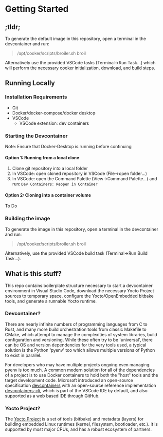 # Getting Started

## ;tldr;

To generate the default image in this repository, open a terminal in the devcontainer and run:

> /opt/cooker/scripts/broiler.sh broil

Alternatively use the provided VSCode tasks (Terminal->Run Task...) which
will perform the necessary cooker initialization, download, and build steps.

## Running Locally

### Installation Requirements

- Git
- Docker/docker-compose/docker desktop
- VSCode
  - VSCode extension: dev containers

### Starting the Devcontainer

Note: Ensure that Docker-Desktop is running before continuing

#### Option 1: Running from a local clone

1. Clone git repository into a local folder
2. In VSCode: open cloned repository in VSCode (File->open folder...)
3. In VSCode: open the Command Palette (View->Command Palette...) and run: `Dev Containers: Reopen in Container`

#### Option 2: Cloning into a container volume

To Do

### Building the image

To generate the image in this repository, open a terminal in the devcontainer and run:
> /opt/cooker/scripts/broiler.sh broil

Alternatively, use the provided VSCode build task (Terminal->Run Build Task...).

## What is this stuff?

This repo contains boilerplate structure necessary to start a devcontainer
environment in Visual Studio Code, download the necessary Yocto Project sources
to temporary space, configure the Yocto/OpenEmbedded bitbake tools, and generate
a runnable Yocto runtime.

### Devcontainer?

There are nearly infinite numbers of programming languages from C to Rust, and
many more build orchestration tools from classic Makefile to CMake, which
attempt to manage the complexities of system libraries, build configuration and
versioning. While these often try to be 'universal', there can be OS and version
dependencies for the very tools used, a typical solution is the Python 'pyenv' too
which allows multiple versions of Python to exist in parallel.

For developers who may have multiple projects ongoing even managing pyenv is too
much. A common modern solution for all of the dependencies of a project is to use Docker containers to hold both the "host" tools and the target development code.
Microsoft introduced an open-source specification [devcontainers](https://containers.dev/) with an open-source reference implementation
[devcontainers-cli](https://github.com/devcontainers/cli), which is part of the VSCode IDE by default, and also supported as a web based IDE through GitHub.

### Yocto Project?
The [Yocto Project](https://www.yoctoproject.org) is a set of tools (bitbake) and
metadata (layers) for building embedded Linux runtimes (kernel, filesystem,
bootloader, etc.). It is supported by most major CPUs, and has a robust ecosystem
of partners.